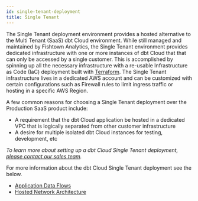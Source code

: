```yaml
---
id: single-tenant-deployment
title: Single Tenant
---
```


The Single Tenant deployment environment provides a hosted alternative to the Multi Tenant (SaaS) dbt Cloud environment. While still managed and maintained by Fishtown Analytics, the Single Tenant environment provides dedicated infrastructure with one or more instances of dbt Cloud that that can only be accessed by a single customer. This is accomplished by spinning up all the necessary infrastructure with a re-usable Infrastructure as Code (IaC) deployment built with [Terraform](https://www.terraform.io/). The Single Tenant infrastructure lives in a dedicated AWS account and can be customized with certain configurations such as Firewall rules to limit ingress traffic or hosting in a specific AWS Region.

A few common reasons for choosing a Single Tenant deployment over the Production SaaS product include:
- A requirement that the dbt Cloud application be hosted in a dedicated VPC that is logically separated from other customer infrastructure
- A desire for multiple isolated dbt Cloud instances for testing, development, etc

_To learn more about setting up a dbt Cloud Single Tenant deployment, [please contact our sales team](mailto:sales@getdbt.com)._

For more information about the dbt Cloud Single Tenant deployment see the below.

- [Application Data Flows](/docs/dbt-cloud/deployments/deployment-architecture#application-data-flows)
- [Hosted Network Architecture](/docs/dbt-cloud/deployments/deployment-architecture#hosted-network-architecture)
